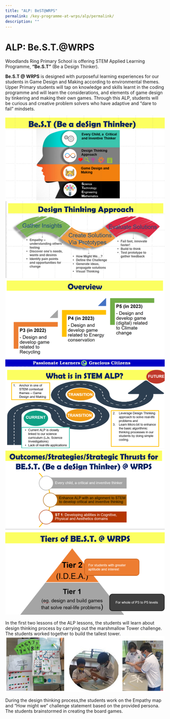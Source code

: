 ```yaml
---
title: "ALP: BeST@WRPS"
permalink: /key-programme-at-wrps/alp/permalink/
description: ""
---
```

ALP: Be.S.T.@WRPS
=================

Woodlands Ring Primary School is offering STEM Applied Learning Programme, **“Be.S.T”** (Be a Design Thinker).

  

**Be.S.T @ WRPS** is designed with purposeful learning experiences for our students in Game Design and Making according to environmental themes. Upper Primary students will tap on knowledge and skills learnt in the coding programme and will learn the considerations, and elements of game design by tinkering and making their own games. Through this ALP, students will be curious and creative problem solvers who have adaptive and “dare to fail” mindsets.

![](/images/alp1.png)
![](/images/alp2.png)
![](/images/alp3.png)
![](/images/alp4.png)
![](/images/alp5.png)
![](/images/alp6.png)

In the first two lessons of the ALP lessons, the students will learn about design thinking process by carrying out the marshmallow Tower challenge. The students worked together to build the tallest tower.
![](/images/alp7.png)

During the design thinking process,the students work on the Empathy map and “How might we” challenge statement based on the provided persona. The students brainstormed in creating the board games.

